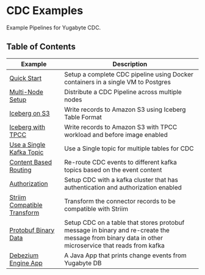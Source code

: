 # CDC Examples

Example Pipelines for Yugabyte CDC.

## Table of Contents

|Example|Description|
|-------|-----------|
|[Quick Start](cdc-quickstart-kafka-connect/README.md)|Setup a complete CDC pipeline using Docker containers in a single VM to Postgres|
|[Multi-Node Setup](multi-setup/README.md)|Distribute a CDC Pipeline across multiple nodes|
|[Iceberg on S3](iceberg/README.md)|Write records to Amazon S3 using Iceberg Table Format|
|[Iceberg with TPCC](iceberg-with-tpcc/README.md)|Write records to Amazon S3 with TPCC workload and before image enabled|
|[Use a Single Kafka Topic](single-topic/README.md)|Use a Single topic for multiple tables for CDC|
|[Content Based Routing](content-based-routing/README.md)|Re-route CDC events to different kafka topics based on the event content|
|[Authorization](authorization/README.md)|Setup CDC with a kafka cluster that has authentication and authorization enabled|
|[Striim Compatible Transform](striim-transform/README.md)|Transform the connector records to be compatible with Striim|
|[Protobuf Binary Data](protobuf-binary-data/)|Setup CDC on a table that stores protobuf message in binary and re-create the message from binary data in other microservice that reads from kafka|
|[Debezium Engine App](debezium-engine-app)| A Java App that prints change events from Yugabyte DB|
